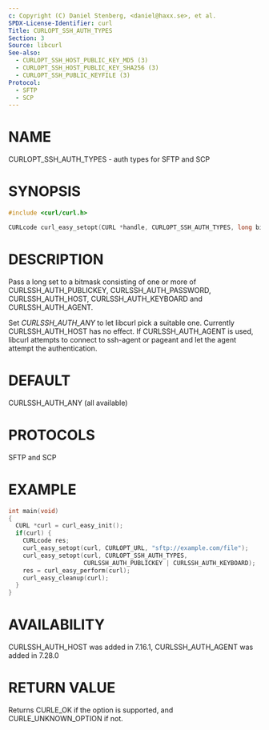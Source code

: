 ```yaml
---
c: Copyright (C) Daniel Stenberg, <daniel@haxx.se>, et al.
SPDX-License-Identifier: curl
Title: CURLOPT_SSH_AUTH_TYPES
Section: 3
Source: libcurl
See-also:
  - CURLOPT_SSH_HOST_PUBLIC_KEY_MD5 (3)
  - CURLOPT_SSH_HOST_PUBLIC_KEY_SHA256 (3)
  - CURLOPT_SSH_PUBLIC_KEYFILE (3)
Protocol:
  - SFTP
  - SCP
---
```


# NAME

CURLOPT_SSH_AUTH_TYPES - auth types for SFTP and SCP

# SYNOPSIS

~~~c
#include <curl/curl.h>

CURLcode curl_easy_setopt(CURL *handle, CURLOPT_SSH_AUTH_TYPES, long bitmask);
~~~

# DESCRIPTION

Pass a long set to a bitmask consisting of one or more of
CURLSSH_AUTH_PUBLICKEY, CURLSSH_AUTH_PASSWORD, CURLSSH_AUTH_HOST,
CURLSSH_AUTH_KEYBOARD and CURLSSH_AUTH_AGENT.

Set *CURLSSH_AUTH_ANY* to let libcurl pick a suitable one. Currently
CURLSSH_AUTH_HOST has no effect. If CURLSSH_AUTH_AGENT is used, libcurl
attempts to connect to ssh-agent or pageant and let the agent attempt the
authentication.

# DEFAULT

CURLSSH_AUTH_ANY (all available)

# PROTOCOLS

SFTP and SCP

# EXAMPLE

~~~c
int main(void)
{
  CURL *curl = curl_easy_init();
  if(curl) {
    CURLcode res;
    curl_easy_setopt(curl, CURLOPT_URL, "sftp://example.com/file");
    curl_easy_setopt(curl, CURLOPT_SSH_AUTH_TYPES,
                     CURLSSH_AUTH_PUBLICKEY | CURLSSH_AUTH_KEYBOARD);
    res = curl_easy_perform(curl);
    curl_easy_cleanup(curl);
  }
}
~~~

# AVAILABILITY

CURLSSH_AUTH_HOST was added in 7.16.1, CURLSSH_AUTH_AGENT was added in 7.28.0

# RETURN VALUE

Returns CURLE_OK if the option is supported, and CURLE_UNKNOWN_OPTION if not.
